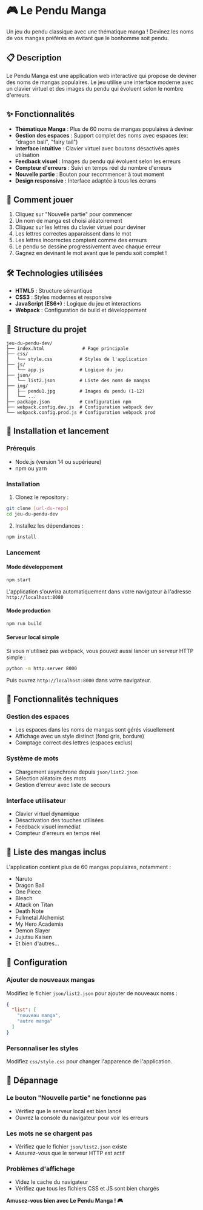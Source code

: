 # 🎮 Le Pendu Manga

Un jeu du pendu classique avec une thématique manga ! Devinez les noms de vos mangas préférés en évitant que le bonhomme soit pendu.

## 📋 Description

Le Pendu Manga est une application web interactive qui propose de deviner des noms de mangas populaires. Le jeu utilise une interface moderne avec un clavier virtuel et des images du pendu qui évoluent selon le nombre d'erreurs.

## ✨ Fonctionnalités

- **Thématique Manga** : Plus de 60 noms de mangas populaires à deviner
- **Gestion des espaces** : Support complet des noms avec espaces (ex: "dragon ball", "fairy tail")
- **Interface intuitive** : Clavier virtuel avec boutons désactivés après utilisation
- **Feedback visuel** : Images du pendu qui évoluent selon les erreurs
- **Compteur d'erreurs** : Suivi en temps réel du nombre d'erreurs
- **Nouvelle partie** : Bouton pour recommencer à tout moment
- **Design responsive** : Interface adaptée à tous les écrans

## 🎯 Comment jouer

1. Cliquez sur "Nouvelle partie" pour commencer
2. Un nom de manga est choisi aléatoirement
3. Cliquez sur les lettres du clavier virtuel pour deviner
4. Les lettres correctes apparaissent dans le mot
5. Les lettres incorrectes comptent comme des erreurs
6. Le pendu se dessine progressivement avec chaque erreur
7. Gagnez en devinant le mot avant que le pendu soit complet !

## 🛠️ Technologies utilisées

- **HTML5** : Structure sémantique
- **CSS3** : Styles modernes et responsive
- **JavaScript (ES6+)** : Logique du jeu et interactions
- **Webpack** : Configuration de build et développement

## 📁 Structure du projet

```
jeu-du-pendu-dev/
├── index.html              # Page principale
├── css/
│   └── style.css          # Styles de l'application
├── js/
│   └── app.js             # Logique du jeu
├── json/
│   └── list2.json         # Liste des noms de mangas
├── img/
│   ├── pendu1.jpg         # Images du pendu (1-12)
│   └── ...
├── package.json           # Configuration npm
├── webpack.config.dev.js  # Configuration webpack dev
└── webpack.config.prod.js # Configuration webpack prod
```

## 🚀 Installation et lancement

### Prérequis
- Node.js (version 14 ou supérieure)
- npm ou yarn

### Installation

1. Clonez le repository :
```bash
git clone [url-du-repo]
cd jeu-du-pendu-dev
```

2. Installez les dépendances :
```bash
npm install
```

### Lancement

#### Mode développement
```bash
npm start
```
L'application s'ouvrira automatiquement dans votre navigateur à l'adresse `http://localhost:8080`

#### Mode production
```bash
npm run build
```

#### Serveur local simple
Si vous n'utilisez pas webpack, vous pouvez aussi lancer un serveur HTTP simple :
```bash
python -m http.server 8000
```
Puis ouvrez `http://localhost:8000` dans votre navigateur.

## 🎨 Fonctionnalités techniques

### Gestion des espaces
- Les espaces dans les noms de mangas sont gérés visuellement
- Affichage avec un style distinct (fond gris, bordure)
- Comptage correct des lettres (espaces exclus)

### Système de mots
- Chargement asynchrone depuis `json/list2.json`
- Sélection aléatoire des mots
- Gestion d'erreur avec liste de secours

### Interface utilisateur
- Clavier virtuel dynamique
- Désactivation des touches utilisées
- Feedback visuel immédiat
- Compteur d'erreurs en temps réel

## 📝 Liste des mangas inclus

L'application contient plus de 60 mangas populaires, notamment :
- Naruto
- Dragon Ball
- One Piece
- Bleach
- Attack on Titan
- Death Note
- Fullmetal Alchemist
- My Hero Academia
- Demon Slayer
- Jujutsu Kaisen
- Et bien d'autres...

## 🔧 Configuration

### Ajouter de nouveaux mangas
Modifiez le fichier `json/list2.json` pour ajouter de nouveaux noms :

```json
{
  "list": [
    "nouveau manga",
    "autre manga"
  ]
}
```

### Personnaliser les styles
Modifiez `css/style.css` pour changer l'apparence de l'application.

## 🐛 Dépannage

### Le bouton "Nouvelle partie" ne fonctionne pas
- Vérifiez que le serveur local est bien lancé
- Ouvrez la console du navigateur pour voir les erreurs

### Les mots ne se chargent pas
- Vérifiez que le fichier `json/list2.json` existe
- Assurez-vous que le serveur HTTP est actif

### Problèmes d'affichage
- Videz le cache du navigateur
- Vérifiez que tous les fichiers CSS et JS sont bien chargés


**Amusez-vous bien avec Le Pendu Manga ! 🎮**
